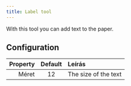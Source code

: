 ```yaml
---
title: Label tool
---
```


With this tool you can add text to the paper.

## Configuration

| Property | Default | Leírás               |
| -------: | :-----: | :------------------- |
|    Méret |    12   | The size of the text |
